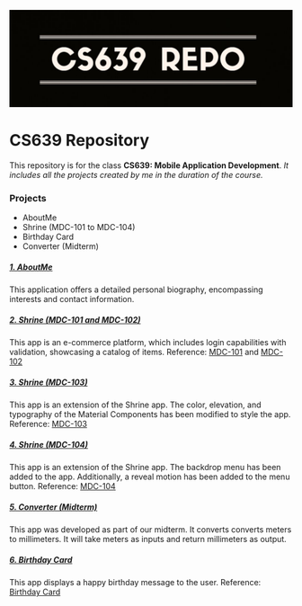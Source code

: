 ![Image](https://github.com/grishhh-29/CS639/blob/main/Repo.JPG)
# CS639 Repository
This repository is for the class **CS639: Mobile Application Development**.
*It includes all the projects created by me in the duration of the course.*

### Projects 

- AboutMe
- Shrine (MDC-101 to MDC-104)
- Birthday Card
- Converter (Midterm)

##### [1. AboutMe]
This application offers a detailed personal biography, encompassing interests and contact information.

##### [2. Shrine (MDC-101 and MDC-102)]
This app is an e-commerce platform, which includes login capabilities with validation, showcasing a catalog of items. 
Reference: [MDC-101] and [MDC-102]

##### [3. Shrine (MDC-103)]
This app is an extension of the Shrine app. The color, elevation, and typography of the Material Components has been modified to style the app.
Reference: [MDC-103]

##### [4. Shrine (MDC-104)]
This app is an extension of the Shrine app. The backdrop menu has been added to the app. Additionally, a reveal motion has been added to the menu button.
Reference: [MDC-104]

##### [5. Converter (Midterm)]
This app was developed as part of our midterm. It converts converts meters to millimeters. It will take meters as inputs and return millimeters as output.

##### [6. Birthday Card]
This app displays a happy birthday message to the user.
Reference: [Birthday Card]



   [MDC-101]: <https://developer.android.com/codelabs/mdc-101-java#0>
   [MDC-102]: <https://developer.android.com/codelabs/mdc-102-java#0>
   [MDC-103]: <https://codelabs.developers.google.com/codelabs/mdc-103-java/index.html#0>
   [MDC-104]: <https://codelabs.developers.google.com/codelabs/mdc-104-java/index.html#0>
   [Birthday Card]: <https://developer.android.com/courses/pathways/android-basics-compose-unit-1-pathway-3>
   [1. AboutMe]: <https://github.com/grishhh-29/CS639/tree/main/AboutMe>
   [2. Shrine (MDC-101 and MDC-102)]: <https://github.com/grishhh-29/CS639/tree/main/shrine>
   [3. Shrine (MDC-103)]: <https://github.com/grishhh-29/CS639/tree/main/shrine_mdc103>
   [4. Shrine (MDC-104)]: <https://github.com/grishhh-29/CS639/tree/main/shrine_mdc104>
   [5. Converter (Midterm)]: <https://github.com/grishhh-29/CS639/tree/main/MidtermGrishmaPandiyath>
   [6. Birthday Card]: <https://github.com/grishhh-29/CS639/tree/main/HappyBirthdayApp>
   
   